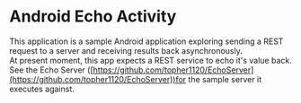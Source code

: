 # Android Echo Activity #
This application is a sample Android application exploring sending a REST request to a server and receiving results back asynchronously.  
At present moment, this app expects a REST service to echo it's value back.  See the Echo Server ([https://github.com/topher1120/EchoServer](https://github.com/topher1120/EchoServer))for the sample server it executes against.